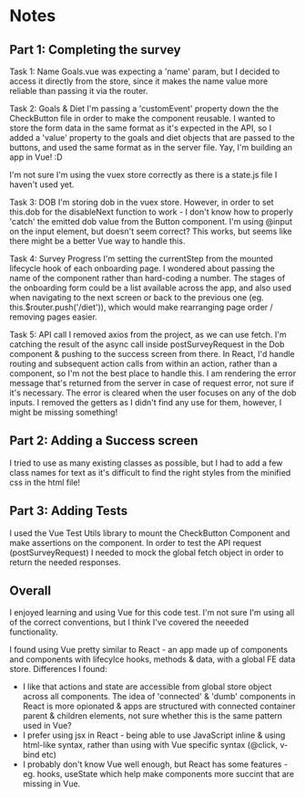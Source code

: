 # Notes

## Part 1: Completing the survey

Task 1: Name
Goals.vue was expecting a 'name' param, but I decided to access it directly from the store, since it makes the name value more reliable than passing it via the router.

Task 2: Goals & Diet
I'm passing a 'customEvent' property down the the CheckButton file in order to make the component reusable. I wanted to store the form data in the same format as it's expected in the API, so I added a 'value' property to the goals and diet objects that are passed to the buttons, and used the same format as in the server file.
Yay, I'm building an app in Vue! :D

I'm not sure I'm using the vuex store correctly as there is a state.js file I haven't used yet.

Task 3: DOB
I'm storing dob in the vuex store. However, in order to set this.dob for the disableNext function to work - I don't know how to properly 'catch' the emitted dob value from the Button component. I'm using @input on the input element, but doesn't seem correct? This works, but seems like there might be a better Vue way to handle this.

Task 4: Survey Progress
I'm setting the currentStep from the mounted lifecycle hook of each onboarding page. I wondered about passing the name of the component rather than hard-coding a number. The stages of the onboarding form could be a list available across the app, and also used when navigating to the next screen or back to the previous one (eg. this.$router.push('/diet')), which would make rearranging page order / removing pages easier.

Task 5: API call
I removed axios from the project, as we can use fetch. I'm catching the result of the async call inside postSurveyRequest in the Dob component & pushing to the success screen from there. In React, I'd handle routing and subsequent action calls from within an action, rather than a component, so I'm not the best place to handle this.
I am rendering the error message that's returned from the server in case of request error, not sure if it's necessary. The error is cleared when the user focuses on any of the dob inputs.
I removed the getters as I didn't find any use for them, however, I might be missing something!

## Part 2: Adding a Success screen

I tried to use as many existing classes as possible, but I had to add a few class names for text as it's difficult to find the right styles from the minified css in the html file!

## Part 3: Adding Tests

I used the Vue Test Utils library to mount the CheckButton Component and make assertions on the component.
In order to test the API request (postSurveyRequest) I needed to mock the global fetch object in order to return the needed responses.

## Overall

I enjoyed learning and using Vue for this code test. I'm not sure I'm using all of the correct conventions, but I think I've covered the neeeded functionality.

I found using Vue pretty similar to React - an app made up of components and components with lifecylce hooks, methods & data, with a global FE data store.
Differences I found:

- I like that actions and state are accessible from global store object across all components. The idea of 'connected' & 'dumb' components in React is more opionated & apps are structured with connected container parent & children elements, not sure whether this is the same pattern used in Vue?
- I prefer using jsx in React - being able to use JavaScript inline & using html-like syntax, rather than using <template></template> with Vue specific syntax (@click, v-bind etc)
- I probably don't know Vue well enough, but React has some features - eg. hooks, useState which help make components more succint that are missing in Vue.

